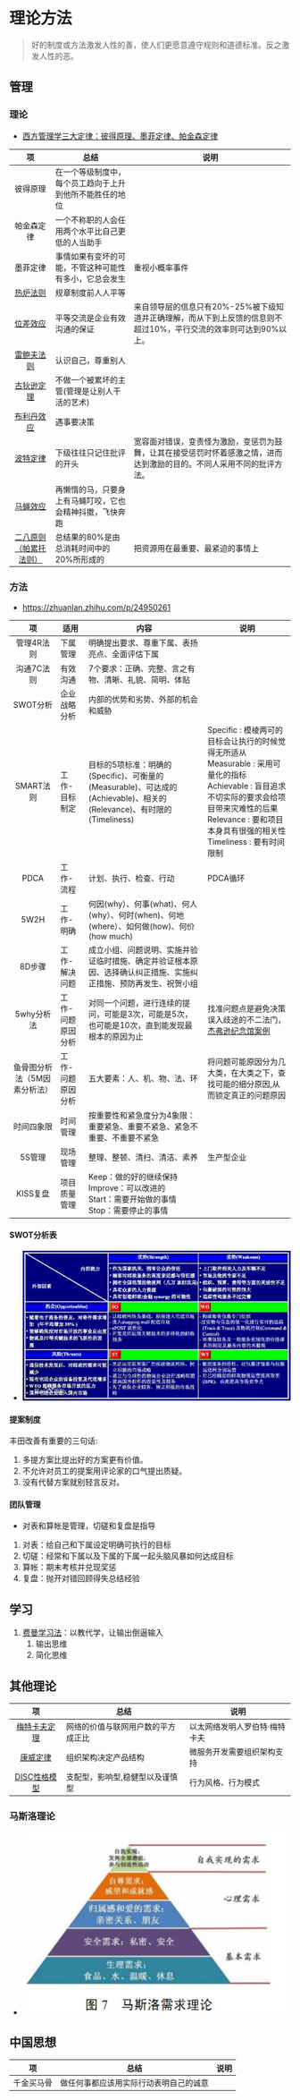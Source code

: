 # 理论方法
> 好的制度或方法激发人性的善，使人们更愿意遵守规则和道德标准。反之激发人性的恶。

## 管理
### 理论
* [西方管理学三大定律：彼得原理、墨菲定律、帕金森定律](http://www.chinavalue.net/Management/Blog/2007-8-2/16069.aspx)

| 项 | 总结 | 说明 |
| :-: | - | - |
| 彼得原理 | 在一个等级制度中，每个员工趋向于上升到他所不能胜任的地位 |  |
| 帕金森定律 | 一个不称职的人会任用两个水平比自己更低的人当助手 |  |
| 墨菲定律 | 事情如果有变坏的可能，不管这种可能性有多小，它总会发生 | 重视小概率事件 |
| [热炉法则](https://wiki.mbalib.com/wiki/%E7%83%AD%E7%82%89%E6%B3%95%E5%88%99) | 规章制度前人人平等 |  |
| [位差效应](https://wiki.mbalib.com/wiki/%E6%B2%9F%E9%80%9A%E7%9A%84%E4%BD%8D%E5%B7%AE%E6%95%88%E5%BA%94) | 平等交流是企业有效沟通的保证 | 来自领导层的信息只有20%-25%被下级知道并正确理解，而从下到上反馈的信息则不超过10%，平行交流的效率则可达到90%以上。 |
| [雷鲍夫法则](https://wiki.mbalib.com/wiki/%E9%9B%B7%E9%B2%8D%E5%A4%AB%E6%B3%95%E5%88%99) | 认识自己，尊重别人 |  |
| [古狄逊定理](https://wiki.mbalib.com/wiki/%E5%8F%A4%E7%8B%84%E9%80%8A%E5%AE%9A%E7%90%86) | 不做一个被累坏的主管(管理是让别人干活的艺术) |  |
| [布利丹效应](https://wiki.mbalib.com/wiki/%E5%B8%83%E5%88%A9%E4%B8%B9%E6%95%88%E5%BA%94) | 遇事要决策 |  |
| [波特定律](https://wiki.mbalib.com/wiki/%E6%B3%A2%E7%89%B9%E5%AE%9A%E5%BE%8B) | 下级往往只记住批评的开头 | 宽容面对错误，变责怪为激励，变惩罚为鼓舞，让其在接受惩罚时怀着感激之情，进而达到激励的目的。不同人采用不同的批评方法。 |
| [马蝇效应](https://wiki.mbalib.com/wiki/%E9%A9%AC%E8%9D%87%E6%95%88%E5%BA%94) | 再懒惰的马，只要身上有马蝇叮咬，它也会精神抖擞，飞快奔跑 |  |
| [二八原则（帕累托法则）]() | 总结果的80%是由总消耗时间中的20%所形成的 | 把资源用在最重要、最紧迫的事情上 |

### 方法
* https://zhuanlan.zhihu.com/p/24950261

| 项 | 适用 | 内容 | 说明 |
| :-: | - | - | - |
| 管理4R法则 | 下属管理 | 明确提出要求、尊重下属、表扬亮点、全面评估下属 |  |
| 沟通7C法则 | 有效沟通 | 7个要求：正确、完整、言之有物、清晰、礼貌、简明、体贴 |  |
| SWOT分析 | 企业战略分析 | 内部的优势和劣势、外部的机会和威胁 |  |
| SMART法则 | 工作-目标制定 | 目标的5项标准：明确的(Specific)、可衡量的(Measurable)、可达成的(Achievable)、相关的(Relevance)、有时限的(Timeliness) | Specific : 模棱两可的目标会让执行的时候觉得无所适从 <br> Measurable : 采用可量化的指标 <br> Achievable : 盲目追求不切实际的要求会给项目带来灾难性的后果 <br> Relevance : 要和项目本身具有很强的相关性 <br> Timeliness : 要有时间限制 |
| PDCA | 工作-流程 | 计划、执行、检查、行动 | PDCA循环 |
| 5W2H | 工作-明确 | 何因(why）、何事(what)、何人(why）、何时(when)、何地(where）、如何做(how)、何价(how much) |  |
| 8D步骤 | 工作-解决问题 | 成立小组、问题说明、实施并验证临时措施、确定并验证根本原因、选择确认纠正措施、实施纠正措施、预防再发生、祝贺小组 |  |
| 5why分析法 | 工作-问题原因分析 | 对同一个问题，进行连续的提问，可能是3次，可能是5次，也可能是10次，直到能发现最根本的原因为止 | 找准问题点是避免决策误入歧途的不二法门，[杰弗逊纪念馆案例](https://zhuanlan.zhihu.com/p/28506456) |
| 鱼骨图分析法（5M因素分析法） | 工作-问题原因分析 | 五大要素：人、机、物、法、环 | 将问题可能原因分为几大类，在大类之下，查找可能的细分原因,从而锁定真正的问题原因 |
| 时间四象限 | 时间管理 | 按重要性和紧急度分为4象限：重要紧急、重要不紧急、紧急不重要、不重要不紧急 |  |
| 5S管理 | 现场管理 | 整理、整顿、清扫、清洁、素养 | 生产型企业 |
| KISS复盘 | 项目质量管理 | Keep：做的好的继续保持 <br> Improve：可以改进的 <br> Start：需要开始做的事情 <br> Stop：需要停止的事情 |  |

#### SWOT分析表
* ![](../s/kb/swot.webp)

#### 提案制度
丰田改善有重要的三句话:
1. 多提方案比提出好的方案更有价值。
1. 不允许对员工的提案用评论家的口气提出质疑。
1. 没有代替方案就别轻言反对。

#### 团队管理
* 对表和算帐是管理，切磋和复盘是指导

1. 对表：给自己和下属设定明确可执行的目标
1. 切磋：经常和下属以及下属的下属一起头脑风暴如何达成目标
1. 算帐：期末考核并兑现奖惩
1. 复盘：抛开对错回顾得失总结经验

## 学习
1. [费曼学习法](https://www.amazon.cn/dp/B08XM4MW6C)：以教代学，让输出倒逼输入
    1. 输出思维
    1. 简化思维

## 其他理论
| 项 | 总结 | 说明 |
| :-: | - | - |
| [梅特卡夫定理](https://baike.baidu.com/item/%E6%A2%85%E7%89%B9%E5%8D%A1%E5%A4%AB%E5%AE%9A%E7%90%86/5195301) | 网络的价值与联网用户数的平方成正比 | 以太网络发明人罗伯特·梅特卡夫 |
| [康威定律](https://yq.aliyun.com/articles/8611) | 组织架构决定产品结构 | 微服务开发需要组织架构支持 |
| [DISC性格模型](https://zhuanlan.zhihu.com/p/347001659) | 支配型，影响型,稳健型以及谨慎型 | 行为风格、行为模式 |

### 马斯洛理论
* ![](../s/kb/maslow.jpg)

## 中国思想
| 项 | 总结 | 说明 |
| :-: | - | - |
| 千金买马骨 | 做任何事都应该用实际行动表明自己的诚意 |  |

